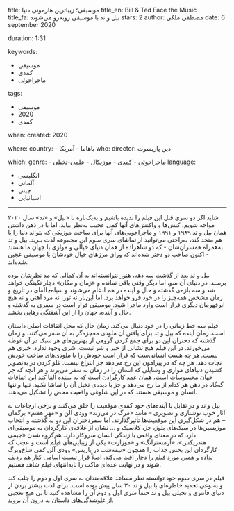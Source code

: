 
title: موسیقی؛ زیباترین هارمونی دنیا
title_en: Bill & Ted Face the Music  
title_fa: بیل و تد با موسیقی روبه‌رو می‌شوند 
stars: 2
author: مصطفی ملکی
date: 6 september 2020

duration: 1:31

keywords:
  - موسیقی
  - کمدی
  - ماجراجوئی 

tags:
  - موسیقی
  - 2020
  - کمدی   

when:
  created: 2020

where:
  country:
    - باهاما
    - آمریکا
who:
  director: دین پاریسوت

which:
  genre:
    - ماجراجوئی
    - کمدی
    - موزیکال
    - علمی-تخیلی
  language:
   - انگلیسی 
   - آلمانی
   - چینی
   - اسپانیایی

---

شاید اگر دو سری قبل این فیلم را ندیده باشیم و به‌یک‌باره با «بیل» و «تد» سال ۲۰۲۰ مواجه شویم، کنش‌ها و واکنش‌های آنها کمی عجیب به‌نظر بیاید. اما با در ذهن داشتن همان بیل و تد ۱۹۸۹ و ۱۹۹۱ و ماجراجویی‌های آنها برای ساخت موزیکی که بتواند دنیا را با هم متحد کند، به‌راحتی می‌توانید از تماشای سری سوم این مجموعه لذت ببرید. بیل و تد به‌همراه همسران‌شان - که دو شاهزاده از همان دنیای خیالی و موازی با جهان ما هستند - اکنون صاحب دو دختر شده‌اند که ورای مرزهای خیال خودشان با موسیقی عجین شده‌اند. 

بیل و تد بعد از گذشت سه دهه، هنوز نتوانسته‌اند به آن کمالی که مد نظرشان بوده برسند. در دنیای آن سو، اما دیگر وقتی باقی نمانده و «زمان و مکان» دچار تکینگی خواهد شد و سه بازه‌ی گذشته و حال و آینده در هم ادغام می‌شوند و سیاه‌چاله‌ای در تاریخ و زمان مشخص همه‌چیز را در خود فرو خواهد برد. اما این‌بار نه ثور، نه مرد آهنی و نه هیچ ابرقهرمان دیگری قرار است وارد ماجرا شود. موسیقی قرار است در سفری به گذشته و حال و آینده، جهان را از این آشفتگی رهایی بخشد. 

فیلم سه خط زمانی را در خود دنبال می‌کند. زمان حال که محل اتفاقات اصلی داستان است. زمان آینده که بیل و تد برای یافتن آن ملودی معجزه‌گر به آن سفر می‌کنند. و زمان گذشته که دختران این دو برای جمع کردن گروهی از بهترین‌های هر سبک در آن غوطه می‌خورند. در این فیلم هیچ نشانی از خیر و شر نیست. شری وجود ندارد. خیری هم نیست. هر چه هست انسانی‌ست که قرار است خودش را با ملودی‌های ساخت خودش نجات دهد. هر چه که در پیرامون این رخ می‌دهد جز انتزاع نیست. غلو کردن در به‌تصویر کشیدن دنیاهای موازی و وسایلی که انسان را در زمان به سفر می‌برند و هر آنچه که جز جهان محسوسات است، همان عمد کارگرادن است که به بیننده القا کند این اتفاقات گه‌گاه در ذهن هر کدام از ما رخ می‌دهد و جز با دیده‌ی تخیل آن را تماشا نکنید. تنها و تنها انسان و موسیقی هستند که در این شلوغی واقعیت محض را تشکیل می‌دهند. 

بیل و تد و در تقابل با آینده‌های خود کمدی موقعیت را خلق می‌کنند و برخی ارجاعات به آثار خوب نوشتاری و تصویری – مانند «مرگ در می‌زند» وودی آلن و «مهر هفتم» برگمان – هم در شکل‌گیری این موقعیت‌ها تأثیرگذارند. اما سفردختران این دو به گذشته‌ و انتخاب موزیسین‌ها در سبک‌های بلوز، جز، کلاسیک و ... نشان از علاقه‌ی کارگردان به موسیقی‌ای دارد که در معنای واقعی با زندگی انسان سروکار دارد. هم‌گروه شدن «جیمی هندریکس»، «آرمسترانگ» و «موزارت» یکی از زیبایی‌های فیلم است و عجب که کارگردان این بخش جذاب را همچون «نیمه‌شب در پاریس» وودی آلن کمی شاخ‌و‌برگ نداده و همین مورد فیلم را دچار افت می‌کند. اصلاً قرار نیست اسامی کنار هم ردیف شوند و در نهایت عده‌ای ماکت را تا‌به‌انتهای فیلم شاهد هستیم. 

فیلم در سری سوم خود توانسته نظر مساعد علاقه‌مندان به سری اول و دوم را جلب کند و به‌نوعی تجدید خاطره‌ای با بیل‌ و تد ۳۰ سال پیش بوده است. برای لذت بیشتر بردن از دنیای فانتزی و تخیلی بیل و تد حتماً سری اول و دوم آن را مشاهده کنید تا بی هیچ تعجبی از غلوشدگی‌های داستان به درون آن بروید. 